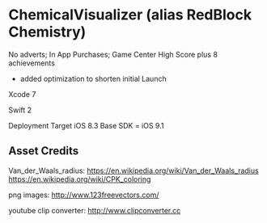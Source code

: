 # ChemicalVisualizer (alias RedBlock Chemistry)

No adverts; In App Purchases; Game Center High Score plus 8 achievements
- added optimization to shorten initial Launch


Xcode 7 

Swift 2

Deployment Target iOS 8.3
Base SDK = iOS 9.1

Asset Credits
-------------------------------------------------

Van_der_Waals_radius:
https://en.wikipedia.org/wiki/Van_der_Waals_radius
https://en.wikipedia.org/wiki/CPK_coloring

png images:
http://www.123freevectors.com/

youtube clip converter:
http://www.clipconverter.cc